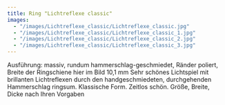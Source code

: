 ```yaml
---
title: Ring "Lichtreflexe classic"
images:
  - "/images/Lichtreflexe_classic/Lichtreflexe_classic.jpg"
  - "/images/Lichtreflexe_classic/Lichtreflexe_classic_1.jpg"
  - "/images/Lichtreflexe_classic/Lichtreflexe_classic_2.jpg"
  - "/images/Lichtreflexe_classic/Lichtreflexe_classic_3.jpg"
---
```

Ausführung: massiv, rundum hammerschlag-geschmiedet, Ränder poliert, Breite der Ringschiene hier im Bild 10,1 mm
Sehr schönes Lichtspiel mit brillanten Lichtreflexen durch den handgeschmiedeten, durchgehenden Hammerschlag ringsum.
Klassische Form. Zeitlos schön.
Größe, Breite, Dicke nach Ihren Vorgaben